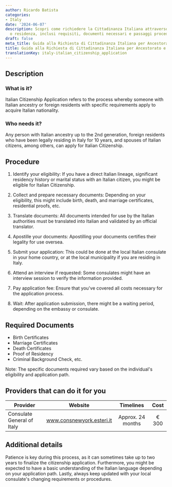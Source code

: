 ```yaml
---
author: Ricardo Batista
categories:
- Italy
date: '2024-06-07'
description: Scopri come richiedere la Cittadinanza Italiana attraverso ancestorato
  o residenza, inclusi requisiti, documenti necessari e passaggi procedurali.
draft: false
meta_title: Guida alla Richiesta di Cittadinanza Italiana per Ancestorato e Residenza
title: Guida alla Richiesta di Cittadinanza Italiana per Ancestorato e Residenza
translationKey: italy-italian_citizenship_application
---
```



## Description
### What is it?
Italian Citizenship Application refers to the process whereby someone with Italian ancestry or foreign residents with specific requirements apply to acquire Italian nationality.

### Who needs it?
Any person with Italian ancestry up to the 2nd generation, foreign residents who have been legally residing in Italy for 10 years, and spouses of Italian citizens, among others, can apply for Italian Citizenship.

## Procedure

1. Identify your eligibility: If you have a direct Italian lineage, significant residency history or marital status with an Italian citizen, you might be eligible for Italian Citizenship.

2. Collect and prepare necessary documents: Depending on your eligibility, this might include birth, death, and marriage certificates, residential proofs, etc.

3. Translate documents: All documents intended for use by the Italian authorities must be translated into Italian and validated by an official translator.

4. Apostille your documents: Apostilling your documents certifies their legality for use oversea.

5. Submit your application: This could be done at the local Italian consulate in your home country, or at the local municipality if you are residing in Italy.

6. Attend an interview if requested: Some consulates might have an interview session to verify the information provided.

7. Pay application fee: Ensure that you've covered all costs necessary for the application process.

8. Wait: After application submission, there might be a waiting period, depending on the embassy or consulate.

## Required Documents
- Birth Certificates
- Marriage Certificates
- Death Certificates
- Proof of Residency
- Criminal Background Check, etc.

Note: The specific documents required vary based on the individual's eligibility and application path.

## Providers that can do it for you

| Provider        |     Website     |     Timelines    |       Cost      |
| --------------- | --------------- |  :-------------: | :-------------: |
| Consulate General of Italy |  www.consnewyork.esteri.it | Approx. 24 months |  € 300 |

## Additional details
Patience is key during this process, as it can sometimes take up to two years to finalize the citizenship application. Furthermore, you might be expected to have a basic understanding of the Italian language depending on your application path. Lastly, always keep updated with your local consulate's changing requirements or procedures.